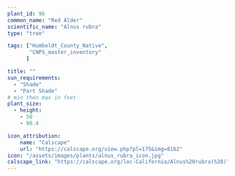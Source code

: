 ```yaml
---
plant_id: 96
common_name: "Red Alder"
scientific_name: "Alnus rubra"
type: "tree"

tags: ["Humboldt_County_Native",
       "CNPS_master_inventory"
      ]

title: ""
sun_requirements:
  - "Shade"
  - "Part Shade"
# min then max in feet
plant_size:
  - height: 
    - 50
    - 98.4

icon_attribution: 
    name: "Calscape"
    url: "https://calscape.org/view.php?pl=175&img=8162" 
icon: "/assets/images/plants/alnus_rubra_icon.jpg" 
calscape_link: "https://calscape.org/loc-California/Alnus%20rubra(%20)"
---
```




